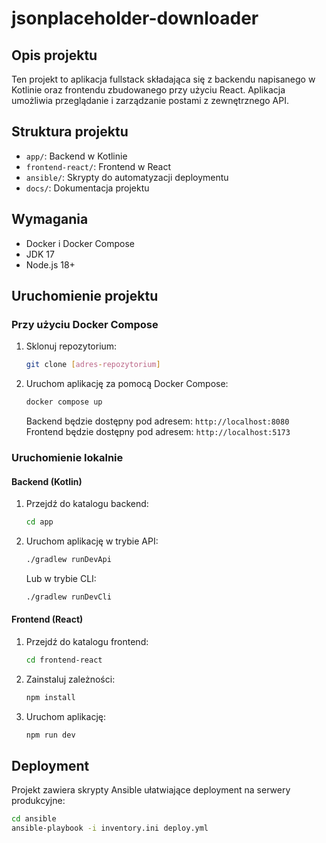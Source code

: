 # jsonplaceholder-downloader

## Opis projektu
Ten projekt to aplikacja fullstack składająca się z backendu napisanego w Kotlinie oraz frontendu zbudowanego przy użyciu React. Aplikacja umożliwia przeglądanie i zarządzanie postami z zewnętrznego API.

## Struktura projektu
- `app/`: Backend w Kotlinie
- `frontend-react/`: Frontend w React
- `ansible/`: Skrypty do automatyzacji deploymentu
- `docs/`: Dokumentacja projektu

## Wymagania
- Docker i Docker Compose
- JDK 17
- Node.js 18+

## Uruchomienie projektu

### Przy użyciu Docker Compose

1. Sklonuj repozytorium:
   ```bash
   git clone [adres-repozytorium]
   ```

2. Uruchom aplikację za pomocą Docker Compose:
   ```bash
   docker compose up
   ```

   Backend będzie dostępny pod adresem: `http://localhost:8080`
   Frontend będzie dostępny pod adresem: `http://localhost:5173`

### Uruchomienie lokalnie

#### Backend (Kotlin)

1. Przejdź do katalogu backend:
   ```bash
   cd app
   ```

2. Uruchom aplikację w trybie API:
   ```bash
   ./gradlew runDevApi
   ```

   Lub w trybie CLI:
   ```bash
   ./gradlew runDevCli
   ```

#### Frontend (React)

1. Przejdź do katalogu frontend:
   ```bash
   cd frontend-react
   ```

2. Zainstaluj zależności:
   ```bash
   npm install
   ```

3. Uruchom aplikację:
   ```bash
   npm run dev
   ```


## Deployment

Projekt zawiera skrypty Ansible ułatwiające deployment na serwery produkcyjne:

```bash
cd ansible
ansible-playbook -i inventory.ini deploy.yml
```
